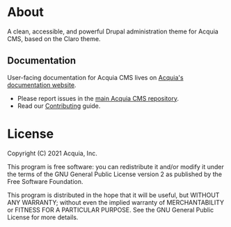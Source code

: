 # About

A clean, accessible, and powerful Drupal administration theme for Acquia CMS, based on the Claro theme.

## Documentation

User-facing documentation for Acquia CMS lives on
[Acquia's documentation website](https://docs.acquia.com).

 * Please report issues in the [main Acquia CMS repository](https://github.com/acquia/acquia_cms).
 * Read our [Contributing](/CONTRIBUTING.md) guide.

# License

Copyright (C) 2021 Acquia, Inc.

This program is free software: you can redistribute it and/or modify it under the terms of the GNU General Public License version 2 as published by the Free Software Foundation.

This program is distributed in the hope that it will be useful, but WITHOUT ANY WARRANTY; without even the implied warranty of MERCHANTABILITY or FITNESS FOR A PARTICULAR PURPOSE.  See the GNU General Public License for more details.
